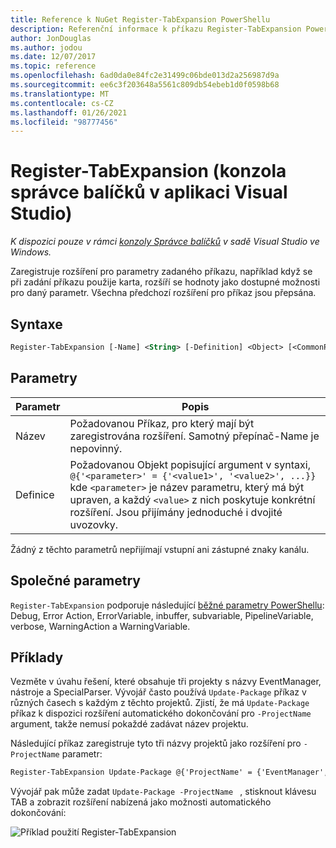 ```yaml
---
title: Reference k NuGet Register-TabExpansion PowerShellu
description: Referenční informace k příkazu Register-TabExpansion PowerShellu v konzole správce balíčků NuGet v aplikaci Visual Studio.
author: JonDouglas
ms.author: jodou
ms.date: 12/07/2017
ms.topic: reference
ms.openlocfilehash: 6ad0da0e84fc2e31499c06bde013d2a256987d9a
ms.sourcegitcommit: ee6c3f203648a5561c809db54ebeb1d0f0598b68
ms.translationtype: MT
ms.contentlocale: cs-CZ
ms.lasthandoff: 01/26/2021
ms.locfileid: "98777456"
---
```

# <a name="register-tabexpansion-package-manager-console-in-visual-studio"></a>Register-TabExpansion (konzola správce balíčků v aplikaci Visual Studio)

*K dispozici pouze v rámci [konzoly Správce balíčků](../../consume-packages/install-use-packages-powershell.md) v sadě Visual Studio ve Windows.*

Zaregistruje rozšíření pro parametry zadaného příkazu, například když se při zadání příkazu použije karta, rozšíří se hodnoty jako dostupné možnosti pro daný parametr. Všechna předchozí rozšíření pro příkaz jsou přepsána.

## <a name="syntax"></a>Syntaxe

```ps
Register-TabExpansion [-Name] <String> [-Definition] <Object> [<CommonParameters>]
```

## <a name="parameters"></a>Parametry

| Parametr | Popis |
| --- | --- |
| Název | Požadovanou Příkaz, pro který mají být zaregistrována rozšíření. Samotný přepínač-Name je nepovinný. |
| Definice | Požadovanou Objekt popisující argument v syntaxi, `@{'<parameter>' = {'<value1>', '<value2>', ...}}` kde `<parameter>` je název parametru, který má být upraven, a každý `<value>` z nich poskytuje konkrétní rozšíření. Jsou přijímány jednoduché i dvojité uvozovky. |

Žádný z těchto parametrů nepřijímají vstupní ani zástupné znaky kanálu.

## <a name="common-parameters"></a>Společné parametry

`Register-TabExpansion` podporuje následující [běžné parametry PowerShellu](/powershell/module/microsoft.powershell.core/about/about_commonparameters): Debug, Error Action, ErrorVariable, inbuffer, subvariable, PipelineVariable, verbose, WarningAction a WarningVariable.

## <a name="examples"></a>Příklady

Vezměte v úvahu řešení, které obsahuje tři projekty s názvy EventManager, nástroje a SpecialParser. Vývojář často používá `Update-Package` příkaz v různých časech s každým z těchto projektů. Zjistí, že má `Update-Package` příkaz k dispozici rozšíření automatického dokončování pro `-ProjectName` argument, takže nemusí pokaždé zadávat název projektu. 

Následující příkaz zaregistruje tyto tři názvy projektů jako rozšíření pro `-ProjectName` parametr:

```ps
Register-TabExpansion Update-Package @{'ProjectName' = {'EventManager', 'Utilities', 'SpecialParser'}}    
```

Vývojář pak může zadat `Update-Package -ProjectName ` , stisknout klávesu TAB a zobrazit rozšíření nabízená jako možnosti automatického dokončování:

![Příklad použití Register-TabExpansion](media/Register-TabExpansion-Example.png)